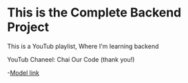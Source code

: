 # This is the Complete Backend Project

This is a YouTub playlist, Where I'm learning backend

YouTub Chaneel: Chai Our Code (thank you!)

-[Model link](https://app.eraser.io/workspace/YtPqZ1VogxGy1jzIDkzj)

